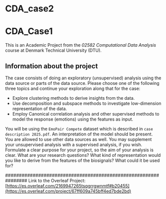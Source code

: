 # CDA_case2

# CDA_Case1

This is an Academic Project from the *02582 Computational Data Analysis* course at Denmark Technical University (DTU).

## Information about the project

The case consists of doing an exploratory (unsupervised) analysis using the data source or parts of the data source. Please choose one of the following three topics and continue your exploration along that for the case:

- Explore clustering methods to derive insights from the data.
- Use decomposition and subspace methods to investigate low-dimension representation of the data.
- Employ Canonical correlation analysis and other supervised methods to model the response (emotions) using the features as input.


You will be using the `EmoPair Compete` dataset which is described in `case description 2025.pdf`. An interpretation of the model should be present. You are allowed to use other data sources as well. You may supplement your unsupervised analysis with a supervised analysis, if you wish. Formulate a clear purpose for your project, so the aim of your analysis is clear. What are your research questions? What kind of representation would you like to derive from the features of the biosignals? What could it be used for? 

################################################################
Link to the Overleaf Project: [https://es.overleaf.com/2169947265tsqgrrgwnmtf#b20455](https://es.overleaf.com/project/67ff609a745bff4ed7bde2bd) 
